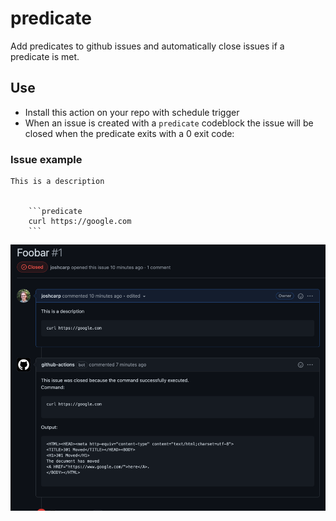 # predicate
Add predicates to github issues and automatically close issues if a predicate is met.


## Use
- Install this action on your repo with schedule trigger
- When an issue is created with a `predicate` codeblock the issue will be closed when the predicate exits with a 0 exit code:

### Issue example
```
This is a description


    ```predicate
    curl https://google.com
    ```
```


![img.png](img.png)